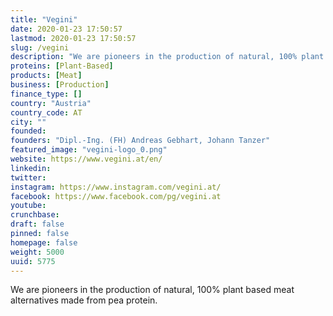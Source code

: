 ```yaml
---
title: "Vegini"
date: 2020-01-23 17:50:57
lastmod: 2020-01-23 17:50:57
slug: /vegini
description: "We are pioneers in the production of natural, 100% plant based meat alternatives made from pea protein."
proteins: [Plant-Based]
products: [Meat]
business: [Production]
finance_type: []
country: "Austria"
country_code: AT
city: ""
founded: 
founders: "Dipl.-Ing. (FH) Andreas Gebhart, Johann Tanzer"
featured_image: "vegini-logo_0.png"
website: https://www.vegini.at/en/
linkedin: 
twitter: 
instagram: https://www.instagram.com/vegini.at/
facebook: https://www.facebook.com/pg/vegini.at
youtube: 
crunchbase: 
draft: false
pinned: false
homepage: false
weight: 5000
uuid: 5775
---
```

We are pioneers in the production of natural, 100% plant based meat alternatives made from pea protein.
